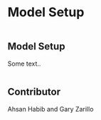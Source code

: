 
<html>
<head>
<meta name="viewport" content="width=device-width, initial-scale=1">
<style>
* {
  box-sizing: border-box;
}

.column {
  float: left;
  padding: 10px;
}

.left {
  width: 75%;
}

.right {
  width: 25%;
}
</style>

</head>
<body>

<h1>Model Setup</h1>

<div class="row">
  <div class="column left">
    <h2>Model Setup </h2>
    <p>Some text..</p>
  </div>
  
  <div class="column right">
    <h2>Contributor</h2>
    <p>Ahsan Habib and Gary Zarillo </p>
  </div>
</div>

</body>
</html>


